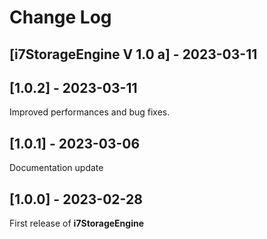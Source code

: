 # Change Log
 
## [i7StorageEngine V 1.0 a] - 2023-03-11
 
## [1.0.2] - 2023-03-11
  Improved performances and bug fixes.
  
## [1.0.1] - 2023-03-06
  Documentation update

## [1.0.0] - 2023-02-28
  First release of **i7StorageEngine**
  
